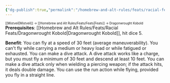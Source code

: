```yaml
---
{"dg-publish":true,"permalink":"/homebrew-and-alt-rules/feats/racial-feats/improved-dragon-wings/"}
---
```


<sup><sup>[[Mistveil\|Mistveil]] → [[Homebrew and Alt Rules/Feats/Feats\|Feats]] → Dragonwrought Kobold</sup></sup>
**Prerequisites**: [[Homebrew and Alt Rules/Feats/Racial Feats/Dragonwrought Kobold\|Dragonwrought Kobold]], hit dice 5.

**Benefit**: You can fly at a speed of 30 feet (average maneuverability). You can't fly while carrying a medium or heavy load or while fatigued or exhausted. You can make a dive attack. A dive attack works like a charge, but you must fly a minimum of 30 feet and descend at least 10 feet. You can make a dive attack only when wielding a piercing weapon; if the attack hits, it deals double damage. You can use the run action while flying, provided you fly in a straight line.
